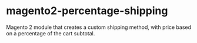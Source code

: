 # magento2-percentage-shipping
Magento 2 module that creates a custom shipping method, with price based on a percentage of the cart subtotal.
